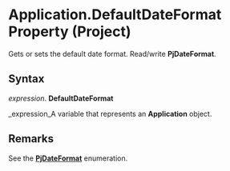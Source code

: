 
# Application.DefaultDateFormat Property (Project)

Gets or sets the default date format. Read/write  **PjDateFormat**. 


## Syntax

 _expression_. **DefaultDateFormat**

 _expression_A variable that represents an  **Application** object.


## Remarks

See the  **[PjDateFormat](d6bae7cd-4be0-b4eb-bbb1-5d82d7120bb2.md)** enumeration.

